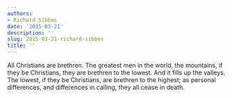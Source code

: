 ```yaml
---
authors:
- Richard Sibbes
date: '2015-03-21'
description: ''
slug: 2015-03-21-richard-sibbes
title: ''
---
```

All Christians are brethren. The greatest men in the world, the mountains, if they be Christians, they are brethren to the lowest. And it fills up the valleys. The lowest, if they be Christians, are brethren to the highest; as personal differences, and differences in calling, they all cease in death.




